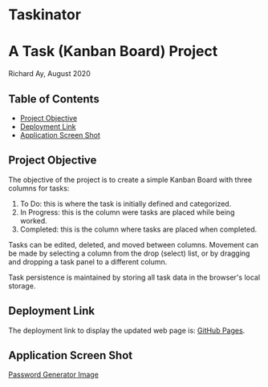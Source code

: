 # Taskinator

# A Task (Kanban Board) Project
Richard Ay, August 2020

## Table of Contents
* [Project Objective](#project-objective)
* [Deployment Link](#deployment-link)
* [Application Screen Shot](#application-screen-shot)

## Project Objective
The objective of the project is to create a simple Kanban Board with three columns for tasks:
1) To Do: this is where the task is initially defined and categorized.
2) In Progress: this is the column were tasks are placed while being worked.
3) Completed: this is the column where tasks are placed when completed.

Tasks can be edited, deleted, and moved between columns.  Movement can be made by selecting a column from the drop (select) list, or by dragging and dropping a task panel to a different column.

Task persistence is maintained by storing all task data in the browser's local storage.


## Deployment Link
The deployment link to display the updated web page is: 
[GitHub Pages](https://captainrich.github.io/taskinator/).  



## Application Screen Shot

[Password Generator Image](https://github.com/CaptainRich/taskinator/blob/master/screenshot.png)

